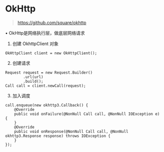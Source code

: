 # OkHttp
> https://github.com/square/okhttp

• OkHttp是网络执行层，做底层网络请求

1. 创建 OkhttpClient 对象

```
OkHttpClient client = new OkHttpClient();
```

2. 创建请求

```
Request request = new Request.Builder()
        .url(url)
        .build();
Call call = client.newCall(request);
```

3. 加入调度

```
call.enqueue(new okhttp3.Callback() {
    @Override
    public void onFailure(@NonNull Call call, @NonNull IOException e) {
    }
    @Override
    public void onResponse(@NonNull Call call, @NonNull okhttp3.Response response) throws IOException {
    }
});
```